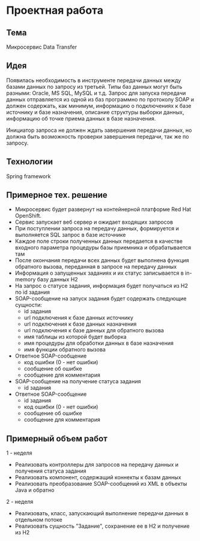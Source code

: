 # Проектная работа

## Тема
Микросервис Data Transfer

## Идея
Появилась необходимость в инструменте передачи данных между базами данных по запросу из третьей. 
Типы баз данных могут быть разными: Oracle, MS SQL, MySQL и т.д. 
Запрос для запуска передачи данных отправляется из одной из баз программно по протоколу SOAP и должен содержать,
как минимум, информацию о подключениях к базе источнику и базе назначения, описание структуры выборки данных, 
информацию об точке приема данных в базе назначения.

Инициатор запроса не должен ждать завершения передачи данных, 
но должна быть возможность проверки завершения передачи, так же по запросу. 

## Технологии
Spring framework

## Примерное тех. решение
* Микросервис будет развернут на контейнерной платформе Red Hat OpenShift.
* Сервис запускает веб сервер и ожидает входящих запросов
* При поступлении запроса на передачу данных, формируется и выполняется SQL запрос в базе источнике
* Каждое поле строки полученных данных передается в качестве входного параметра процедуры базы приемника и обрабатывается там
* После окончания передачи всех данных будет выполнена функция обратного вызова, переданная в запросе на передачу данных
* Информация о запущенных заданиях и их статус записывается в in-memory базу данных H2
* На запрос о статусе задания, информация будет получаться из H2 по id задания
* SOAP-сообщение на запуск задания будет содержать следующие сущности:
    * id задания
    * url подключения к базе данных источнику
    * url подключения к базе данных назначения
    * url подключения к базе данных для обратного вызова
    * имя таблицы из которой будет выборка
    * имя процедуры для обработки данных в базе назначения
    * имя функции обратного вызова
* Ответное SOAP-сообщение
    * код ошибки (0 - нет ошибки)
    * сообщение об ошибке
    * сообщение для комментария
* SOAP-сообщение на получение статуса задания
    * id задания
* Ответное SOAP-сообщение
    * id задания
    * код ошибки (0 - нет ошибки)
    * сообщение об ошибке
    * сообщение для комментария

## Примерный объем работ
1 - неделя
* Реализовать контроллеры для запросов на передачу данных и получения статуса задания
* Реализовать компонент, содержащий коннекты к базам данных
* Реализовать преобразование SOAP-сообщений из XML в объекты Java и обратно

2 - неделя
  
* Реализовать, класс, запускающий выполнение передачи данных в отдельном потоке
* Реализовать сущность "Задание", сохранение ее в H2 и получение из H2
